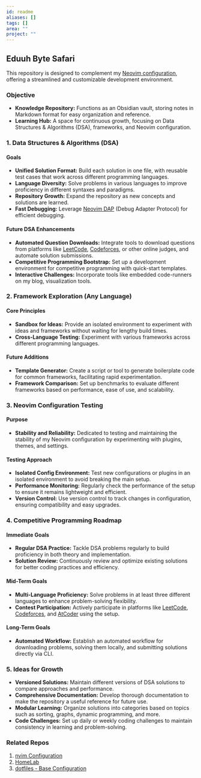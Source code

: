 ```yaml
---
id: readme
aliases: []
tags: []
area: ""
project: ""
---
```


## Eduuh Byte Safari

This repository is designed to complement my [Neovim configuration](https://github.com/eduuh/nvim), offering a streamlined and customizable development environment.

### Objective

- **Knowledge Repository:** Functions as an Obsidian vault, storing notes in Markdown format for easy organization and reference.
- **Learning Hub:** A space for continuous growth, focusing on Data Structures & Algorithms (DSA), frameworks, and Neovim configuration.

### 1. Data Structures & Algorithms (DSA)

#### Goals

- **Unified Solution Format:** Build each solution in one file, with reusable test cases that work across different programming languages.
- **Language Diversity:** Solve problems in various languages to improve proficiency in different syntaxes and paradigms.
- **Repository Growth:** Expand the repository as new concepts and solutions are learned.
- **Fast Debugging:** Leverage [Neovim DAP](https://github.com/mfussenegger/nvim-dap) (Debug Adapter Protocol) for efficient debugging.

#### Future DSA Enhancements

- **Automated Question Downloads:** Integrate tools to download questions from platforms like [LeetCode](https://leetcode.com), [Codeforces](https://codeforces.com), or other online judges, and automate solution submissions.
- **Competitive Programming Bootstrap:** Set up a development environment for competitive programming with quick-start templates.
- **Interactive Challenges:** Incorporate tools like embedded code-runners on my
  blog, visualization tools.

### 2. Framework Exploration (Any Language)

#### Core Principles

- **Sandbox for Ideas:** Provide an isolated environment to experiment with ideas and frameworks without waiting for lengthy build times.
- **Cross-Language Testing:** Experiment with various frameworks across different programming languages.

#### Future Additions

- **Template Generator:** Create a script or tool to generate boilerplate code for common frameworks, facilitating rapid experimentation.
- **Framework Comparison:** Set up benchmarks to evaluate different frameworks based on performance, ease of use, and scalability.

### 3. Neovim Configuration Testing

#### Purpose

- **Stability and Reliability:** Dedicated to testing and maintaining the stability of my Neovim configuration by experimenting with plugins, themes, and settings.

#### Testing Approach

- **Isolated Config Environment:** Test new configurations or plugins in an isolated environment to avoid breaking the main setup.
- **Performance Monitoring:** Regularly check the performance of the setup to ensure it remains lightweight and efficient.
- **Version Control:** Use version control to track changes in configuration, ensuring compatibility and easy upgrades.

### 4. Competitive Programming Roadmap

#### Immediate Goals

- **Regular DSA Practice:** Tackle DSA problems regularly to build proficiency in both theory and implementation.
- **Solution Review:** Continuously review and optimize existing solutions for better coding practices and efficiency.

#### Mid-Term Goals

- **Multi-Language Proficiency:** Solve problems in at least three different languages to enhance problem-solving flexibility.
- **Contest Participation:** Actively participate in platforms like [LeetCode](https://leetcode.com), [Codeforces](https://codeforces.com), and [AtCoder](https://atcoder.jp/) using the setup.

#### Long-Term Goals

- **Automated Workflow:** Establish an automated workflow for downloading problems, solving them locally, and submitting solutions directly via CLI.

### 5. Ideas for Growth

- **Versioned Solutions:** Maintain different versions of DSA solutions to compare approaches and performance.
- **Comprehensive Documentation:** Develop thorough documentation to make the repository a useful reference for future use.
- **Modular Learning:** Organize solutions into categories based on topics such as sorting, graphs, dynamic programming, and more.
- **Code Challenges:** Set up daily or weekly coding challenges to maintain consistency in learning and problem-solving.

### Related Repos

1. [nvim Configuration](https://github.com/eduuh/nvim)
2. [HomeLab](https://github.com/eduuh/homelab)
3. [dotfiles - Base Configuration](https://github.com/eduuh/dotfiles)
